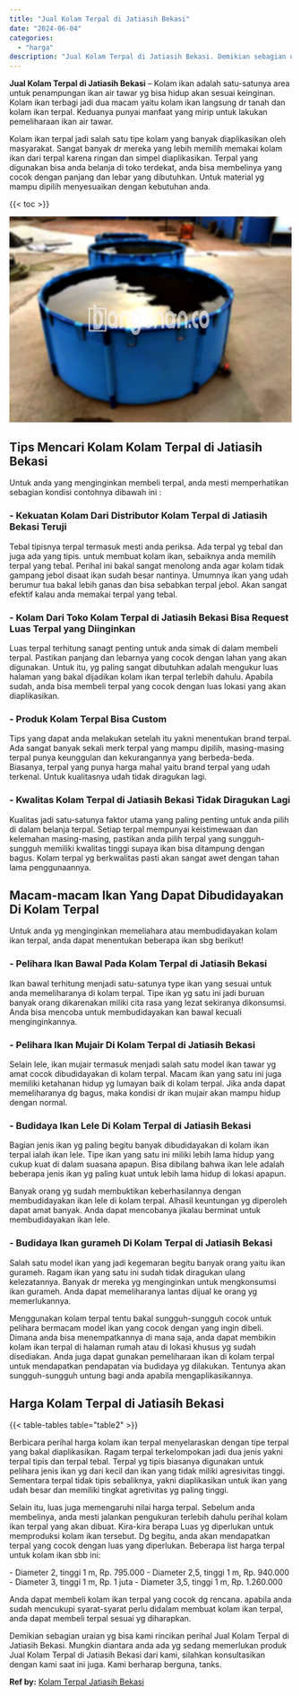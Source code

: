 ```yaml
---
title: "Jual Kolam Terpal di Jatiasih Bekasi"
date: "2024-06-04"
categories: 
  - "harga"
description: "Jual Kolam Terpal di Jatiasih Bekasi. Demikian sebagian uraian yg bisa kami rincikan perihal Jual Kolam Terpal di Jatiasih Bekasi. Mungkin diantara anda ada..."
---
```


**Jual Kolam Terpal di Jatiasih Bekasi** – Kolam ikan adalah satu-satunya area untuk penampungan ikan air tawar yg bisa hidup akan sesuai keinginan. Kolam ikan terbagi jadi dua macam yaitu kolam ikan langsung dr tanah dan kolam ikan terpal. Keduanya punyai manfaat yang mirip untuk lakukan pemeliharaan ikan air tawar.

Kolam ikan terpal jadi salah satu tipe kolam yang banyak diaplikasikan oleh masyarakat. Sangat banyak dr mereka yang lebih memilih memakai kolam ikan dari terpal karena ringan dan simpel diaplikasikan. Terpal yang digunakan bisa anda belanja di toko terdekat, anda bisa membelinya yang cocok dengan panjang dan lebar yang dibutuhkan. Untuk material yg mampu dipilih menyesuaikan dengan kebutuhan anda.

{{< toc >}}

![Jual Kolam Terpal di Jatiasih Bekasi](/images/jual-kolam-terpal-18.png)

## Tips Mencari Kolam Kolam Terpal di Jatiasih Bekasi

Untuk anda yang menginginkan membeli terpal, anda mesti memperhatikan sebagian kondisi contohnya dibawah ini :

### \- Kekuatan Kolam Dari Distributor Kolam Terpal di Jatiasih Bekasi Teruji

Tebal tipisnya terpal termasuk mesti anda periksa. Ada terpal yg tebal dan juga ada yang tipis. untuk membuat kolam ikan, sebaiknya anda memilih terpal yang tebal. Perihal ini bakal sangat menolong anda agar kolam tidak gampang jebol disaat ikan sudah besar nantinya. Umumnya ikan yang udah berumur tua bakal lebih ganas dan bisa sebabkan terpal jebol. Akan sangat efektif kalau anda memakai terpal yang tebal.

### \- Kolam Dari Toko Kolam Terpal di Jatiasih Bekasi Bisa Request Luas Terpal yang Diinginkan

Luas terpal terhitung sanagt penting untuk anda simak di dalam membeli terpal. Pastikan panjang dan lebarnya yang cocok dengan lahan yang akan digunakan. Untuk itu, yg paling sangat dibutuhkan adalah mengukur luas halaman yang bakal dijadikan kolam ikan terpal terlebih dahulu. Apabila sudah, anda bisa membeli terpal yang cocok dengan luas lokasi yang akan diaplikasikan.

### \- Produk Kolam Terpal Bisa Custom

Tips yang dapat anda melakukan setelah itu yakni menentukan brand terpal. Ada sangat banyak sekali merk terpal yang mampu dipilih, masing-masing terpal punya keunggulan dan kekurangannya yang berbeda-beda. Biasanya, terpal yang punya harga mahal yaitu brand terpal yang udah terkenal. Untuk kualitasnya udah tidak diragukan lagi.

### \- Kwalitas Kolam Terpal di Jatiasih Bekasi Tidak Diragukan Lagi

Kualitas jadi satu-satunya faktor utama yang paling penting untuk anda pilih di dalam belanja terpal. Setiap terpal mempunyai keistimewaan dan kelemahan masing-masing, pastikan anda pilih terpal yang sungguh-sungguh memiliki kwalitas tinggi supaya ikan bisa ditampung dengan bagus. Kolam terpal yg berkwalitas pasti akan sangat awet dengan tahan lama penggunaannya.

## Macam-macam Ikan Yang Dapat Dibudidayakan Di Kolam Terpal

Untuk anda yg menginginkan memeliahara atau membudidayakan kolam ikan terpal, anda dapat menentukan beberapa ikan sbg berikut!

### \- Pelihara Ikan Bawal Pada Kolam Terpal di Jatiasih Bekasi

Ikan bawal terhitung menjadi satu-satunya type ikan yang sesuai untuk anda memeliharanya di kolam terpal. Tipe ikan yg satu ini jadi buruan banyak orang dikarenakan miliki cita rasa yang lezat sekiranya dikonsumsi. Anda bisa mencoba untuk membudidayakan kan bawal kecuali menginginkannya.

### \- Pelihara Ikan Mujair Di Kolam Terpal di Jatiasih Bekasi

Selain lele, ikan mujair termasuk menjadi salah satu model ikan tawar yg amat cocok dibudidayakan di kolam terpal. Macam ikan yang satu ini juga memiliki ketahanan hidup yg lumayan baik di kolam terpal. Jika anda dapat memeliharanya dg bagus, maka kondisi dr ikan mujair akan mampu hidup dengan normal.

### \- Budidaya Ikan Lele Di Kolam Terpal di Jatiasih Bekasi

Bagian jenis ikan yg paling begitu banyak dibudidayakan di kolam ikan terpal ialah ikan lele. Tipe ikan yang satu ini miliki lebih lama hidup yang cukup kuat di dalam suasana apapun. Bisa dibilang bahwa ikan lele adalah beberapa jenis ikan yg paling kuat untuk lebih lama hidup di lokasi apapun.

Banyak orang yg sudah membuktikan keberhasilannya dengan membudidayakan ikan lele di kolam terpal. Alhasil keuntungan yg diperoleh dapat amat banyak. Anda dapat mencobanya jikalau berminat untuk membudidayakan ikan lele.

### \- Budidaya Ikan gurameh Di Kolam Terpal di Jatiasih Bekasi

Salah satu model ikan yang jadi kegemaran begitu banyak orang yaitu ikan gurameh. Ragam ikan yang satu ini sudah tidak diragukan ulang kelezatannya. Banyak dr mereka yg menginginkan untuk mengkonsumsi ikan gurameh. Anda dapat memeliharanya lantas dijual ke orang yg memerlukannya.

Menggunakan kolam terpal tentu bakal sungguh-sungguh cocok untuk pelihara bermacam model ikan yang cocok dengan yang ingin dibeli. Dimana anda bisa menempatkannya di mana saja, anda dapat membikin kolam ikan terpal di halaman rumah atau di lokasi khusus yg sudah disediakan. Anda juga dapat gunakan pemeliharaan ikan di kolam terpal untuk mendapatkan pendapatan via budidaya yg dilakukan. Tentunya akan sungguh-sungguh untung bagi anda apabila mengaplikasikannya.

## Harga Kolam Terpal di Jatiasih Bekasi

{{< table-tables table="table2" >}}

Berbicara perihal harga kolam ikan terpal menyelaraskan dengan tipe terpal yang bakal diaplikasikan. Ragam terpal terkelompokan jadi dua jenis yakni terpal tipis dan terpal tebal. Terpal yg tipis biasanya digunakan untuk pelihara jenis ikan yg dari kecil dan ikan yang tidak miliki agresivitas tinggi. Sementara terpal tidak tipis sebaliknya, yakni diaplikasikan untuk ikan yang udah besar dan memiliki tingkat agretivitas yg paling tinggi.

Selain itu, luas juga memengaruhi nilai harga terpal. Sebelum anda membelinya, anda mesti jalankan pengukuran terlebih dahulu perihal kolam ikan terpal yang akan dibuat. Kira-kira berapa Luas yg diperlukan untuk memproduksi kolam ikan tersebut. Dg begitu, anda akan mendapatkan terpal yang cocok dengan luas yang diperlukan. Beberapa list harga terpal untuk kolam ikan sbb ini:

\- Diameter 2, tinggi 1 m, Rp. 795.000 - Diameter 2,5, tinggi 1 m, Rp. 940.000 - Diameter 3, tinggi 1 m, Rp. 1 juta - Diameter 3,5, tinggi 1 m, Rp. 1.260.000

Anda dapat membeli kolam ikan terpal yang cocok dg rencana. apabila anda sudah mencukupi syarat-syarat perlu didalam membuat kolam ikan terpal, anda dapat membeli terpal sesuai yg diharapkan.

Demikian sebagian uraian yg bisa kami rincikan perihal Jual Kolam Terpal di Jatiasih Bekasi. Mungkin diantara anda ada yg sedang memerlukan produk Jual Kolam Terpal di Jatiasih Bekasi dari kami, silahkan konsultasikan dengan kami saat ini juga. Kami berharap berguna, tanks.

**Ref by:** [Kolam Terpal Jatiasih Bekasi](https://id.wikipedia.org/wiki/Kolam)
